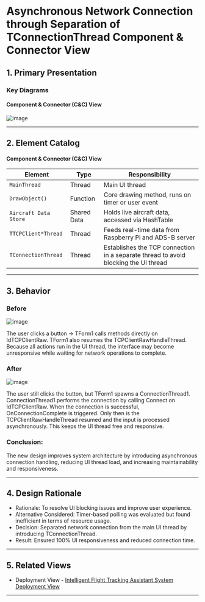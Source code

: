 # Asynchronous Network Connection through Separation of TConnectionThread Component & Connector View

## 1. Primary Presentation

### Key Diagrams

#### Component & Connector (C&C) View
![image](https://github.com/user-attachments/assets/1c5a44c2-846a-4f79-bf62-751233dc7e82)

---

## 2. Element Catalog

#### Component & Connector (C&C) View

| Element                | Type          | Responsibility                                                |
|------------------------|---------------|----------------------------------------------------------------|
| `MainThread`         | Thread      | Main UI thread               |
| `DrawObject()`         | Function      | Core drawing method, runs on timer or user event               |
| `Aircraft Data Store`  | Shared Data   | Holds live aircraft data, accessed via HashTable               |
| `TTCPClient*Thread`    | Thread        | Feeds real-time data from Raspberry Pi and ADS-B server        |
| `TConnectionThread`    | Thread        | Establishes the TCP connection in a separate thread to avoid blocking the UI thread        |

---

## 3. Behavior
### Before
![image](https://github.com/user-attachments/assets/b8778a4f-d6b8-4717-8ac6-00268e1ab816)


The user clicks a button → TForm1 calls methods directly on IdTCPClientRaw.
TForm1 also resumes the TCPClientRawHandleThread.
Because all actions run in the UI thread, the interface may become unresponsive while waiting for network operations to complete.


### After
![image](https://github.com/user-attachments/assets/2cd25197-daf0-4c30-970e-53bade5d217a)

The user still clicks the button, but TForm1 spawns a ConnectionThread1.
ConnectionThread1 performs the connection by calling Connect on IdTCPClientRaw.
When the connection is successful, OnConnectionComplete is triggered.
Only then is the TCPClientRawHandleThread resumed and the input is processed asynchronously.
This keeps the UI thread free and responsive.

### Conclusion:
The new design improves system architecture by introducing asynchronous connection handling,
reducing UI thread load, and increasing maintainability and responsiveness. 

---

## 4. Design Rationale
- Rationale: To resolve UI blocking issues and improve user experience.
- Alternative Considered: Timer-based polling was evaluated but found inefficient in terms of resource usage.
- Decision: Separated network connection from the main UI thread by introducing TConnectionThread.
- Result: Ensured 100% UI responsiveness and reduced connection time.

---

## 5. Related Views
- Deployment View - [Intelligent Flight Tracking Assistant System Deployment View](./IFTA_Deployment_View.md)

---

